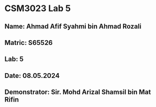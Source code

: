 # CSM3023 Lab 5

## Name: Ahmad Afif Syahmi bin Ahmad Rozali
## Matric: S65526
## Lab: 5
## Date: 08.05.2024
## Demonstrator: Sir. Mohd Arizal Shamsil bin Mat Rifin
